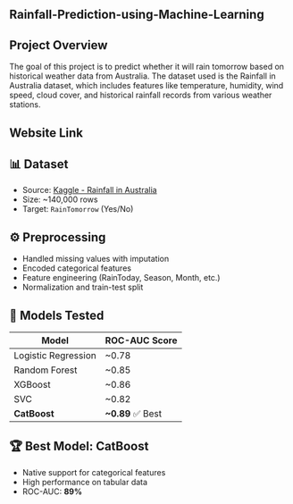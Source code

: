## Rainfall-Prediction-using-Machine-Learning

## Project Overview
The goal of this project is to predict whether it will rain tomorrow based on historical weather data from Australia. The dataset used is the Rainfall in Australia dataset, which includes features like temperature, humidity, wind speed, cloud cover, and historical rainfall records from various weather stations.

## Website Link


## 📊 Dataset
- Source: [Kaggle - Rainfall in Australia](https://www.kaggle.com/jsphyg/weather-dataset-rattle-package)
- Size: ~140,000 rows
- Target: `RainTomorrow` (Yes/No)

## ⚙️ Preprocessing
- Handled missing values with imputation
- Encoded categorical features
- Feature engineering (RainToday, Season, Month, etc.)
- Normalization and train-test split

## 🤖 Models Tested
| Model | ROC-AUC Score |
|-------|---------------|
| Logistic Regression | ~0.78 |
| Random Forest | ~0.85 |
| XGBoost | ~0.86 |
| SVC | ~0.82 |
| **CatBoost** | **~0.89** ✅ Best

## 🏆 Best Model: CatBoost
- Native support for categorical features
- High performance on tabular data
- ROC-AUC: **89%**

